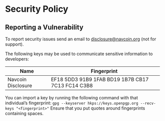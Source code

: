 # Security Policy

## Reporting a Vulnerability

To report security issues send an email to disclosure@navcoin.org (not for support).

The following keys may be used to communicate sensitive information to developers:

| Name | Fingerprint |
|------|-------------|
| Navcoin Disclosure | EF18 5DD3 91B9 1FAB BD19  1B7B CB17 7C13 FC14 C3B8 |

You can import a key by running the following command with that individual’s fingerprint: `gpg --keyserver hkps://keys.openpgp.org --recv-keys "<fingerprint>"` Ensure that you put quotes around fingerprints containing spaces.
